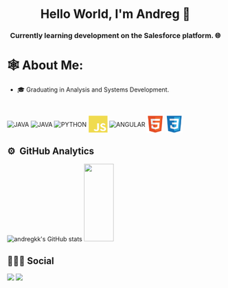 <h1 align="center">Hello World, I'm Andreg 👾</h1>
<h3 align="center">Currently learning development on the Salesforce platform. 🌐
 </h3>

# 🕸️ About Me:
 - 🎓 Graduating in Analysis and Systems Development. <br>

## 
<div style="display: inline_block"><br>
  <img align="center" alt="JAVA" height="50" width="50"src="https://cdn.jsdelivr.net/gh/devicons/devicon@latest/icons/mysql/mysql-original-wordmark.svg"/>
  <img align="center" alt="JAVA" height="50" width="50" src="https://cdn.jsdelivr.net/gh/devicons/devicon@latest/icons/java/java-original.svg"/>
  <img align="center" alt="PYTHON" height="45" width="45" src="https://cdn.jsdelivr.net/gh/devicons/devicon@latest/icons/python/python-original.svg" />
  <img align="center" alt="JS" height="40" width="45" src="https://raw.githubusercontent.com/devicons/devicon/master/icons/javascript/javascript-plain.svg">   
  <img align="center" alt="ANGULAR" height="50" width="50" src="https://cdn.jsdelivr.net/gh/devicons/devicon@latest/icons/angular/angular-original.svg" />
  <img align="center" alt="HTML" height="40" width="40" src="https://raw.githubusercontent.com/devicons/devicon/master/icons/html5/html5-original.svg">
  <img align="center" alt="CSS" height="40" width="40" src="https://raw.githubusercontent.com/devicons/devicon/master/icons/css3/css3-original.svg">     
</div>

##

## ⚙️ &nbsp;GitHub Analytics
<div align="left"> 
 
![andregkk's GitHub stats](https://github-readme-stats.vercel.app/api?username=andregkk&show_icons=true&theme=transparent)
<img height="180em" width="37%" src="https://github-readme-stats.vercel.app/api/top-langs/?username=andregkk&layout=compact&langs_count=7&theme=dark"/>
</div>
  
## 🧑🏾‍💻 Social 
<div>
 <a href="https://www.linkedin.com/in/andr%C3%A9guilherme/" target="_blank"><img src="https://img.shields.io/badge/-LinkedIn-%230077B5?style=for-the-badge&logo=linkedin&logoColor=white" target="_blank"></a>
 <a href= "https://trailblazer.me/id/andregk" target="_blank"><img src= "https://img.shields.io/badge/Salesforce-00A1E0?style=for-the-badge&logo=Salesforce&logoColor=white" target="_blank"></a>
 </div>
 
